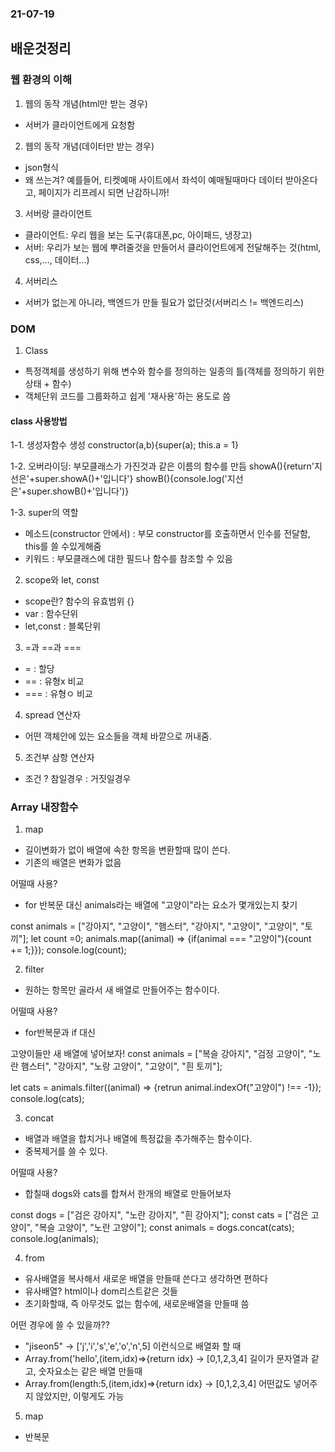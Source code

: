 ### 21-07-19

## 배운것정리

### 웹 환경의 이해

1. 웹의 동작 개념(html만 받는 경우)

- 서버가 클라이언트에게 요청함

2. 웹의 동작 개념(데이터만 받는 경우)

- json형식
- 왜 쓰는겨? 예를들어, 티켓예매 사이트에서 좌석이 예매될때마다 데이터 받아온다고, 페이지가 리프레시 되면 난감하니까!

3. 서버랑 클라이언트

- 클라이언트: 우리 웹을 보는 도구(휴대폰,pc, 아이패드, 냉장고)
- 서버: 우리가 보는 웹에 뿌려줄것을 만들어서 클라이언트에게 전달해주는 것(html, css,..., 데이터...)

4. 서버리스

- 서버가 없는게 아니라, 백엔드가 만들 필요가 없단것(서버리스 != 백엔드리스)

### DOM

1. Class

- 특정객체를 생성하기 위해 변수와 함수를 정의하는 일종의 틀(객체를 정의하기 위한 상태 + 함수)
- 객체단위 코드를 그룹화하고 쉽게 '재사용'하는 용도로 씀

#### class 사용방법

1-1. 생성자함수 생성
constructor(a,b){super(a); this.a = 1}

1-2. 오버라이딩: 부모클래스가 가진것과 같은 이름의 함수를 만듬
showA(){return'지선은'+super.showA()+'입니다'}
showB(){console.log('지선은'+super.showB()+'입니다')}

1-3. super의 역할

- 메소드(constructor 안에서) : 부모 constructor를 호출하면서 인수를 전달함, this를 쓸 수있게해줌
- 키워드 : 부모클래스에 대한 필드나 함수를 참조할 수 있음

2. scope와 let, const

- scope란? 함수의 유효범위 {}
- var : 함수단위
- let,const : 블록단위

3. =과 ==과 ===

- = : 할당
- == : 유형x 비교
- === : 유형ㅇ 비교

4. spread 연산자

- 어떤 객체안에 있는 요소들을 객체 바깥으로 꺼내줌.

5. 조건부 삼항 연산자

- 조건 ? 참일경우 : 거짓일경우

### Array 내장함수

1. map

- 길이변화가 없이 배열에 속한 항목을 변환할때 많이 쓴다.
- 기존의 배열은 변화가 없음

어떨때 사용?

- for 반복문 대신
  animals라는 배열에 "고양이"라는 요소가 몇개있는지 찾기

const animals = ["강아지", "고양이", "햄스터", "강아지", "고양이", "고양이", "토끼"];
let count =0;
animals.map((animal) => {if(animal === "고양이"){count += 1;}});
console.log(count);

2. filter

- 원하는 항목만 골라서 새 배열로 만들어주는 함수이다.

어떨때 사용?

- for반복문과 if 대신

고양이들만 새 배열에 넣어보자!
const animals = ["복슬 강아지", "검정 고양이", "노란 햄스터", "강아지", "노랑 고양이", "고양이", "흰 토끼"];

let cats = animals.filter((animal) => {retrun animal.indexOf("고양이") !== -1});
console.log(cats);

3. concat

- 배열과 배열을 합치거나 배열에 특정값을 추가해주는 함수이다.
- 중복제거를 쓸 수 있다.

어떨때 사용?

- 합칠때
  dogs와 cats를 합쳐서 한개의 배열로 만들어보자

const dogs = ["검은 강아지", "노란 강아지", "흰 강아지"];
const cats = ["검은 고양이", "복슬 고양이", "노란 고양이"];
const animals = dogs.concat(cats);
console.log(animals);

4. from

- 유사배열을 복사해서 새로운 배열을 만들때 쓴다고 생각하면 편하다
- 유사배열? html이나 dom리스트같은 것들
- 초기화할때, 즉 아무것도 없는 함수에, 새로운배열을 만들때 씀

어떤 경우에 쓸 수 있을까??

- "jiseon5" -> ['j','i','s','e','o','n',5] 이런식으로 배열화 할 때
- Array.from('hello',(item,idx)=>{return idx} -> [0,1,2,3,4] 길이가 문자열과 같고, 숫자요소는 같은 배열 만들때
- Array.from(length:5,(item,idx)=>{return idx} -> [0,1,2,3,4] 어떤값도 넣어주지 않았지만, 이렇게도 가능

5. map

- 반복문
